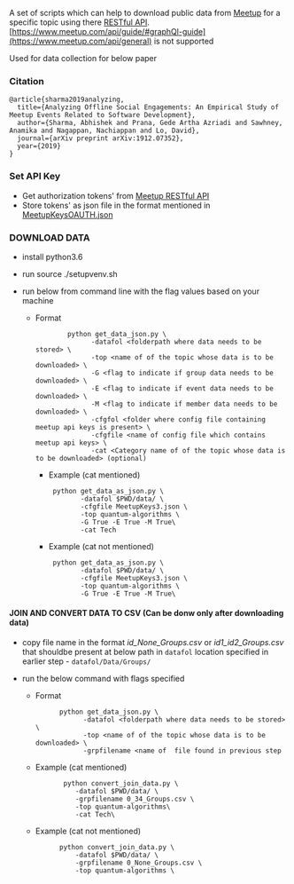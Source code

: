 A set of scripts which can help to download public data from [Meetup](https://www.meetup.com/) for a specific topic
using there [RESTful API](https://www.meetup.com/meetup_api/). [https://www.meetup.com/api/guide/#graphQl-guide](https://www.meetup.com/api/general) is not supported 


Used for data collection for below paper

### Citation
    @article{sharma2019analyzing,
      title={Analyzing Offline Social Engagements: An Empirical Study of Meetup Events Related to Software Development},
      author={Sharma, Abhishek and Prana, Gede Artha Azriadi and Sawhney, Anamika and Nagappan, Nachiappan and Lo, David},
      journal={arXiv preprint arXiv:1912.07352},
      year={2019}
    }

### Set API Key
- Get authorization tokens' from  [Meetup RESTful API](https://www.meetup.com/meetup_api/)
- Store tokens' as json file in the format mentioned in [MeetupKeysOAUTH.json](/datadownloader/Config/MeetupKeysOAUTH.json)

### DOWNLOAD DATA

- install python3.6
- run source ./setupvenv.sh
- run below from command line with the flag values based on your machine 

  - Format
          
                python get_data_json.py \
                      -datafol <folderpath where data needs to be stored> \
                      -top <name of of the topic whose data is to be downloaded> \
                      -G <flag to indicate if group data needs to be downloaded> \
                      -E <flag to indicate if event data needs to be downloaded> \
                      -M <flag to indicate if member data needs to be downloaded> \
                      -cfgfol <folder where config file containing meetup api keys is present> \
                      -cfgfile <name of config file which contains meetup api keys> \
                      -cat <Category name of of the topic whose data is to be downloaded> (optional)
   
      - Example (cat mentioned)
             
             python get_data_as_json.py \
                    -datafol $PWD/data/ \
                    -cfgfile MeetupKeys3.json \
                    -top quantum-algorithms \
                    -G True -E True -M True\
                    -cat Tech

      - Example (cat not mentioned)

             python get_data_as_json.py \
                    -datafol $PWD/data/ \
                    -cfgfile MeetupKeys3.json \
                    -top quantum-algorithms \
                    -G True -E True -M True\

#### JOIN AND CONVERT DATA TO CSV (Can be donw only after downloading data)

 - copy file name in the format *id_None_Groups.csv* or *id1_id2_Groups.csv*  that shouldbe present at below path
in `datafol` location specified in earlier step
        -  `datafol/Data/Groups/`
  - run the below command with flags specified
    
    - Format
      
                python get_data_json.py \
                      -datafol <folderpath where data needs to be stored> \
                      -top <name of of the topic whose data is to be downloaded> \
                      -grpfilename <name of  file found in previous step
      
    - Example (cat mentioned)
   
                 python convert_join_data.py \
                    -datafol $PWD/data/ \
                    -grpfilename 0_34_Groups.csv \
                    -top quantum-algorithms\
                    -cat Tech\
   
    - Example (cat not mentioned)
               
                python convert_join_data.py \
                    -datafol $PWD/data/ \
                    -grpfilename 0_None_Groups.csv \
                    -top quantum-algorithms \
